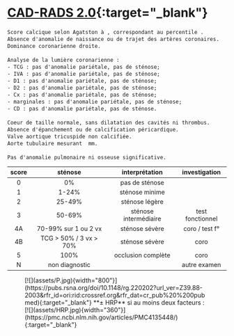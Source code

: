 # [CAD-RADS 2.0](https://radiologyassistant.nl/cardiovascular/cad-rads/coronary-artery-disease-reporting-and-data-system){:target="_blank"}

```
Score calcique selon Agatston à , correspondant au percentile .
Absence d'anomalie de naissance ou de trajet des artères coronaires.
Dominance coronarienne droite.

Analyse de la lumière coronarienne :
- TCG : pas d'anomalie pariétale, pas de sténose;
- IVA : pas d'anomalie pariétale, pas de sténose;
- D1 : pas d'anomalie pariétale, pas de sténose;
- D2 : pas d'anomalie pariétale, pas de sténose;
- Cx : pas d'anomalie pariétale, pas de sténose;
- marginales : pas d'anomalie pariétale, pas de sténose;
- CD : pas d'anomalie pariétale, pas de sténose.

Coeur de taille normale, sans dilatation des cavités ni thrombus.
Absence d'épanchement ou de calcification péricardique.
Valve aortique tricuspide non calcifiée.
Aorte tubulaire mesurant  mm.

Pas d'anomalie pulmonaire ni osseuse significative.
```

|  score | sténose  | interprétation | investigation | 
| :----------: | :-------: | :----------: | :-------: |
| 0 | 0% | pas de sténose |  |
| 1 | 1-24% | sténose minime |  |
| 2 | 25-49% | sténose légère |  |
| 3 | 50-69% | sténose intermédiaire | test fonctionnel |
| 4A | 70-99% sur 1 ou 2 vx | sténose sévère | coro / test f° |
| 4B | TCG > 50% / 3 vx > 70% | sténose sévère | coro |
| 5 | 100% | occlusion complète | coro |
| N | non diagnostic |  | autre examen |

<figure markdown="span">
    [![](assets/P.jpg){width="800"}](https://pubs.rsna.org/doi/10.1148/rg.220202?url_ver=Z39.88-2003&rfr_id=ori:rid:crossref.org&rfr_dat=cr_pub%20%200pubmed){:target="_blank"}  
    **± HRP** si au moins deux facteurs :
    [![](assets/HRP.jpg){width="360"}](https://pmc.ncbi.nlm.nih.gov/articles/PMC4135448/){:target="_blank"}  
</figure>